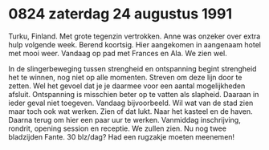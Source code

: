 # 0824 zaterdag 24 augustus 1991
Turku, Finland. Met grote tegenzin vertrokken. Anne was onzeker over extra hulp volgende week. Berend koortsig. Hier aangekomen in aangenaam hotel met mooi weer. Vandaag op pad met Frances en Ala. We zien wel.

In de slingerbeweging tussen strengheid en ontspanning begint strengheid het te winnen, nog  niet op alle momenten. Streven om deze lijn door te zetten. Wel het gevoel dat je je daarmee voor een aantal mogelijkheden afsluit. Ontspanning is misschien beter op te vatten als slapheid. Daaraan in ieder geval niet toegeven. Vandaag bijvoorbeeld. Wil wat van de stad zien maar toch ook wat werken. Zien of dat lukt. Naar het kasteel en de haven. Daarna terug om hier een paar uur te werken. Vanmiddag inschrijving, rondrit, opening session en receptie. We zullen zien. Nu nog twee bladzijden Fante. 30 blz/dag? Had een rugzakje moeten meenemen!